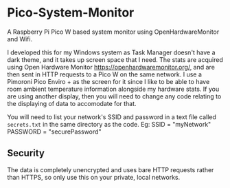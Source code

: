 # Pico-System-Monitor
A Raspberry Pi Pico W based system monitor using OpenHardwareMonitor and Wifi. 


I developed this for my Windows system as Task Manager doesn't have a dark theme, and it takes up screen space that I need.
The stats are acquired using Open Hardware Monitor https://openhardwaremonitor.org/, and are then sent in HTTP requests to a Pico W on the same network. I use a Pimoroni Pico Enviro + as the screen for it since I like to be able to have room ambient temperature information alongside my hardware stats. If you are using another display, then you will need to change any code relating to the displaying of data to accomodate for that. 

You will need to list your network's SSID and password in a text file called `secrets.txt` in the same directory as the code. Eg: 
SSID = "myNetwork"
PASSWORD = "securePassword"

## Security
The data is completely unencrypted and uses bare HTTP requests rather than HTTPS, so only use this on your private, local networks. 
